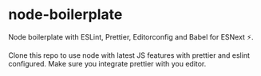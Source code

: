 # node-boilerplate
Node boilerplate with ESLint, Prettier, Editorconfig and Babel for ESNext ⚡.

Clone this repo to use node with latest JS features with prettier and eslint configured. Make sure you integrate prettier with you editor.

